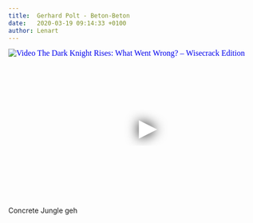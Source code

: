 ```yaml
---
title:  Gerhard Polt - Beton-Beton
date:   2020-03-19 09:14:33 +0100
author: Lenart
---
```

<div class="video-container ">
<iframe
  width="560"
  height="315"
  src="https://www.youtube.com/embed/Sv2z1d9DHcs"
  srcdoc="<style>*{padding:0;margin:0;overflow:hidden}html,body{height:100%}img,span{position:absolute;width:100%;top:0;bottom:0;margin:auto}span{height:1.5em;text-align:center;font:48px/1.5 sans-serif;color:white;text-shadow:0 0 0.5em black}</style><a href=https://www.youtube.com/embed/Sv2z1d9DHcs?autoplay=1><img src=https://img.youtube.com/vi/Sv2z1d9DHcs/hqdefault.jpg alt='Video The Dark Knight Rises: What Went Wrong? – Wisecrack Edition'><span>▶</span></a>"
  frameborder="0"
  allow="accelerometer; autoplay; encrypted-media; gyroscope; picture-in-picture"
  allowfullscreen
></iframe>
</div>

<div class="post-content-message"> 
Concrete Jungle geh
</div>